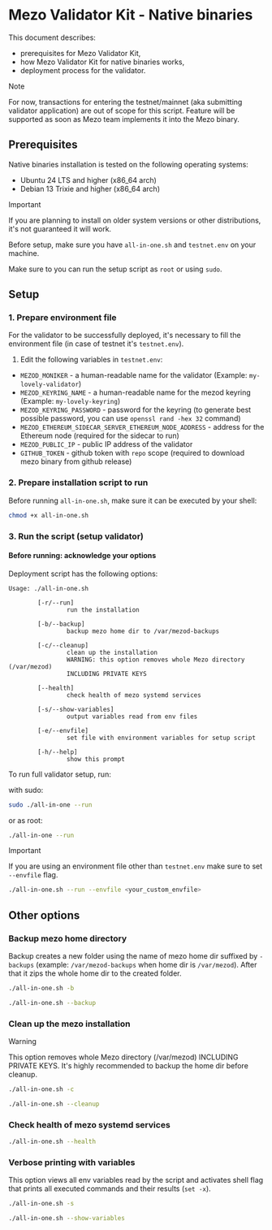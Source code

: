 # Mezo Validator Kit - Native binaries

This document describes:

- prerequisites for Mezo Validator Kit,
- how Mezo Validator Kit for native binaries works,
- deployment process for the validator.

> [!NOTE]
> For now, transactions for entering the testnet/mainnet (aka submitting validator application) 
> are out of scope for this script. Feature will be supported as soon as Mezo team implements
> it into the Mezo binary.

## Prerequisites

Native binaries installation is tested on the following operating systems:

- Ubuntu 24 LTS and higher (x86_64 arch)
- Debian 13 Trixie and higher (x86_64 arch)

> [!IMPORTANT]
> If you are planning to install on older system versions or other distributions,
> it's not guaranteed it will work.

Before setup, make sure you have `all-in-one.sh` and `testnet.env` on your machine.

Make sure to you can run the setup script as `root` or using `sudo`.

## Setup

### 1. Prepare environment file

For the validator to be successfully deployed, it's necessary to
fill the environment file (in case of testnet it's `testnet.env`).

1. Edit the following variables in `testnet.env`:

- `MEZOD_MONIKER` - a human-readable name for the validator
(Example: `my-lovely-validator`)
- `MEZOD_KEYRING_NAME` - a human-readable name for the mezod keyring
(Example: `my-lovely-keyring`)
- `MEZOD_KEYRING_PASSWORD` - password for the keyring
(to generate best possible password, you can use `openssl rand -hex 32` command)
- `MEZOD_ETHEREUM_SIDECAR_SERVER_ETHEREUM_NODE_ADDRESS` - address for the Ethereum node
(required for the sidecar to run)
- `MEZOD_PUBLIC_IP` - public IP address of the validator
- `GITHUB_TOKEN` - github token with `repo` scope
(required to download mezo binary from github release)

### 2. Prepare installation script to run

Before running `all-in-one.sh`, make sure it can be executed by your shell:

```bash
chmod +x all-in-one.sh
```

### 3. Run the script (setup validator)

#### Before running: acknowledge your options

Deployment script has the following options:

```text
Usage: ./all-in-one.sh

        [-r/--run]
                run the installation

        [-b/--backup]
                backup mezo home dir to /var/mezod-backups

        [-c/--cleanup]
                clean up the installation
                WARNING: this option removes whole Mezo directory (/var/mezod) 
                INCLUDING PRIVATE KEYS

        [--health]
                check health of mezo systemd services

        [-s/--show-variables]
                output variables read from env files

        [-e/--envfile]
                set file with environment variables for setup script

        [-h/--help]
                show this prompt
```

To run full validator setup, run:

with sudo:

```bash
sudo ./all-in-one --run
```

or as root:

```bash
./all-in-one --run
```

> [!IMPORTANT]
> If you are using an environment file other than `testnet.env` make sure to set `--envfile` flag.
>
> ```bash
> ./all-in-one.sh --run --envfile <your_custom_envfile>
> ```

## Other options

### Backup mezo home directory

Backup creates a new folder using the name of mezo home dir suffixed by `-backups`
(example: `/var/mezod-backups` when home dir is `/var/mezod`).
After that it zips the whole home dir to the created folder.

```bash
./all-in-one.sh -b
```

```bash
./all-in-one.sh --backup
```

### Clean up the mezo installation

> [!WARNING]
> This option removes whole Mezo directory (/var/mezod) INCLUDING PRIVATE KEYS.
> It's highly recommended to backup the home dir before cleanup.

```bash
./all-in-one.sh -c
```

```bash
./all-in-one.sh --cleanup
```

### Check health of mezo systemd services

```bash
./all-in-one.sh --health
```

### Verbose printing with variables

This option views all env variables read by the script and activates shell flag that prints
all executed commands and their results (`set -x`).

```bash
./all-in-one.sh -s
```

```bash
./all-in-one.sh --show-variables
```
